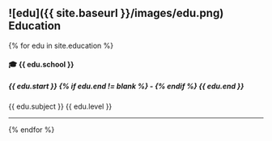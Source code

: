 ## ![edu]({{ site.baseurl }}/images/edu.png) Education
{% for edu in site.education %} 
     
#### :mortar_board: {{ edu.school }}
 
##### {{ edu.start }} {% if edu.end != blank %} - {% endif %} {{ edu.end }} 
{{ edu.subject }} 
{{ edu.level }}

* * *
{% endfor %} 

